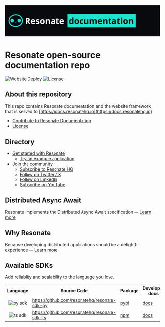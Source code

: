 ![resonate documentation banner](./static/img/resonate-documentation.png)

# Resonate open-source documentation repo

![Website Deploy](https://deploy-badge.vercel.app/?url=https://docs.resonatehq.io/&name=website)
[![License](https://img.shields.io/badge/License-Apache_2.0-blue.svg)](https://opensource.org/licenses/Apache-2.0)

## About this repository

This repo contains Resonate documentation and the website framework that is served to [https://docs.resonatehq.io](https://docs.resonatehq.io)

- [Contribute to Resonate Documentation](./CONTRIBUTING.md)
- [License](./LICENSE)

## Directory

- [Get started with Resonate](https://docs.resonatehq.io/get-started)
  - [Try an example application](https://github.com/resonatehq-examples)
- [Join the community](https://resonatehq.io/discord)
  - [Subscribe to Resonate HQ](https://journal.resonatehq.io/subscribe)
  - [Follow on Twitter / X](https://twitter.com/resonatehqio)
  - [Follow on LinkedIn](https://www.linkedin.com/company/resonatehqio)
  - [Subscribe on YouTube](https://www.youtube.com/@resonatehqio)

## Distributed Async Await

Resonate implements the Distributed Async Await specification — [Learn more](https://www.distributed-async-await.io/)

## Why Resonate

Because developing distributed applications should be a delightful experience — [Learn more](https://docs.resonatehq.io/evaluate/why-resonate)

## Available SDKs

Add reliablity and scalability to the language you love.

|                                                      Language                                                       | Source Code                                   | Package                                              | Developer docs                                        |
| :-----------------------------------------------------------------------------------------------------------------: | --------------------------------------------- | ---------------------------------------------------- | ----------------------------------------------------- |
|  <img alt="py sdk" src="https://upload.wikimedia.org/wikipedia/commons/c/c3/Python-logo-notext.svg" width="40px"/>  | https://github.com/resonatehq/resonate-sdk-py | [pypi](https://pypi.org/project/resonate-sdk/)       | [docs](https://docs.resonatehq.io/develop/python)     |
| <img alt="ts sdk" src="https://upload.wikimedia.org/wikipedia/commons/4/4c/Typescript_logo_2020.svg" width="40px"/> | https://github.com/resonatehq/resonate-sdk-ts | [npm](https://www.npmjs.com/package/@resonatehq/sdk) | [docs](https://docs.resonatehq.io/develop/typescript) |
